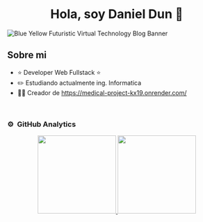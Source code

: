 <div align="center">
<h1 align="center">Hola, soy Daniel Dun</a> 👋</h1>
</div>
<img src="https://github.com/Ddun28/Ddun28/blob/main/Blue%20Yellow%20Futuristic%20Virtual%20Technology%20Blog%20Banner%20(1).png" alt="Blue Yellow Futuristic Virtual Technology Blog Banner">

## Sobre mi

- ⭐ Developer Web Fullstack ⭐ 
- ✏️ Estudiando actualmente ing. Informatica
- 🧑‍🏫 Creador de https://medical-project-kx19.onrender.com/
<br>

### ⚙️ &nbsp;GitHub Analytics

<p align="center">
<a href="https://github.com/ArisGuimera">
  <img height="180em" src="https://github-readme-stats-eight-theta.vercel.app/api?username=ArisGuimera&show_icons=true&theme=algolia&include_all_commits=true&count_private=true"/>
  <img height="180em" src="https://github-readme-stats.vercel.app/api/top-langs/?username=Ddun28&show_icons=true&theme=algolia&include_all_commits=true&count_private=true"/>
</a>
</p>
<!--
**Ddun28/Ddun28** is a ✨ _special_ ✨ repository because its `README.md` (this file) appears on your GitHub profile.

Here are some ideas to get you started:

- 🔭 I’m currently working on ...
- 🌱 I’m currently learning ...
- 👯 I’m looking to collaborate on ...
- 🤔 I’m looking for help with ...
- 💬 Ask me about ...
- 📫 How to reach me: ...
- 😄 Pronouns: ...
- ⚡ Fun fact: ...
-->

